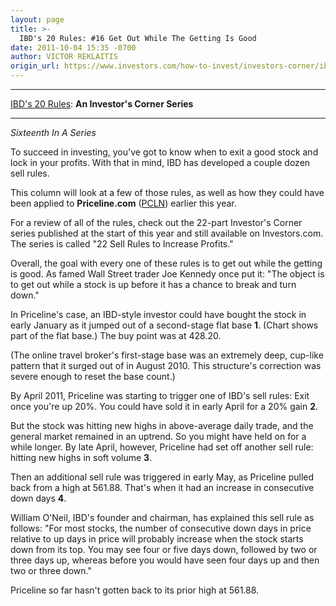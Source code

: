```yaml
---
layout: page
title: >-
  IBD's 20 Rules: #16 Get Out While The Getting Is Good
date: 2011-10-04 15:35 -0700
author: VICTOR REKLAITIS
origin_url: https://www.investors.com/how-to-invest/investors-corner/ibds-20-rules-16-get-out-while-the-getting-is-good/
---
```


---

[IBD's 20 Rules](https://www.investors.com/NewsAndAnalysis/SpecialReport/583489/201109141435/IBDs-20-Rules-for-Your-Investment-Success.aspx): **An Investor's Corner Series**

---

_Sixteenth In A Series_

To succeed in investing, you've got to know when to exit a good stock and lock in your profits. With that in mind, IBD has developed a couple dozen sell rules.

This column will look at a few of those rules, as well as how they could have been applied to **Priceline.com** ([PCLN](https://research.investors.com/quote.aspx?symbol=PCLN)) earlier this year.

For a review of all of the rules, check out the 22-part Investor's Corner series published at the start of this year and still available on Investors.com. The series is called "22 Sell Rules to Increase Profits."

Overall, the goal with every one of these rules is to get out while the getting is good. As famed Wall Street trader Joe Kennedy once put it: "The object is to get out while a stock is up before it has a chance to break and turn down."

In Priceline's case, an IBD-style investor could have bought the stock in early January as it jumped out of a second-stage flat base **1**. (Chart shows part of the flat base.) The buy point was at 428.20.

(The online travel broker's first-stage base was an extremely deep, cup-like pattern that it surged out of in August 2010. This structure's correction was severe enough to reset the base count.)

By April 2011, Priceline was starting to trigger one of IBD's sell rules: Exit once you're up 20%. You could have sold it in early April for a 20% gain **2**.

But the stock was hitting new highs in above-average daily trade, and the general market remained in an uptrend. So you might have held on for a while longer. By late April, however, Priceline had set off another sell rule: hitting new highs in soft volume **3**.

Then an additional sell rule was triggered in early May, as Priceline pulled back from a high at 561.88. That's when it had an increase in consecutive down days **4**.

William O'Neil, IBD's founder and chairman, has explained this sell rule as follows: "For most stocks, the number of consecutive down days in price relative to up days in price will probably increase when the stock starts down from its top. You may see four or five days down, followed by two or three days up, whereas before you would have seen four days up and then two or three down."

Priceline so far hasn't gotten back to its prior high at 561.88.
